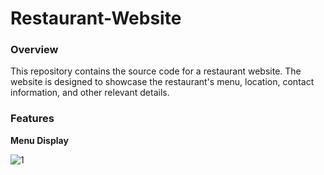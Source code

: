 <b><h1>Restaurant-Website</h1></b>
<b><h3>Overview</h3></b>
<p>This repository contains the source code for a restaurant website. The website is designed to showcase the restaurant's menu, location, contact information, and other relevant details.</p>
<b><h3>Features</h3></b>
<p><b>Menu Display</b></p>

![1](https://github.com/Dithinvijay/Restaurant-Website/assets/123413489/a476f87c-44b1-46ed-98e6-70713bc1773a)
